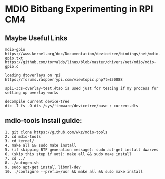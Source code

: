 # MDIO Bitbang Experimenting in RPI CM4

## **Maybe Useful Links**

    mdio-gpio
    https://www.kernel.org/doc/Documentation/devicetree/bindings/net/mdio-gpio.txt
    https://github.com/torvalds/linux/blob/master/drivers/net/mdio/mdio-gpio.c

    loading dtoverlays on rpi
    https://forums.raspberrypi.com/viewtopic.php?t=330088

    spi1-3cs-overlay-test.dtso is used just for testing if my process for setting up overlay works

    decompile current device-tree 
    dtc -I fs -O dts /sys/firmware/devicetree/base > current.dts

## mdio-tools install guide:
    1. git clone https://github.com/wkz/mdio-tools
    2. cd mdio-tools
    3. cd kernel/
    4. make all && sudo make install
    5. (if skipping BTF generation message): sudo apt-get install dwarves
    6. (skip this step if not): make all && sudo make install
    7. cd ../
    8. ./autogen.sh
    9. sudo apt-get install libmnl-dev
    10. ./configure --prefix=/usr && make all && sudo make install